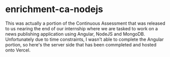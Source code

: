 # enrichment-ca-nodejs

This was actually a portion of the Continuous Assessment that was released to us nearing the end of our internship where we are tasked to work on a news publishing application using Angular, NodeJS and MongoDB. Unfortunately due to time constraints, I wasn't able to complete the Angular portion, so here's the server side that has been commpleted and hosted onto Vercel.

